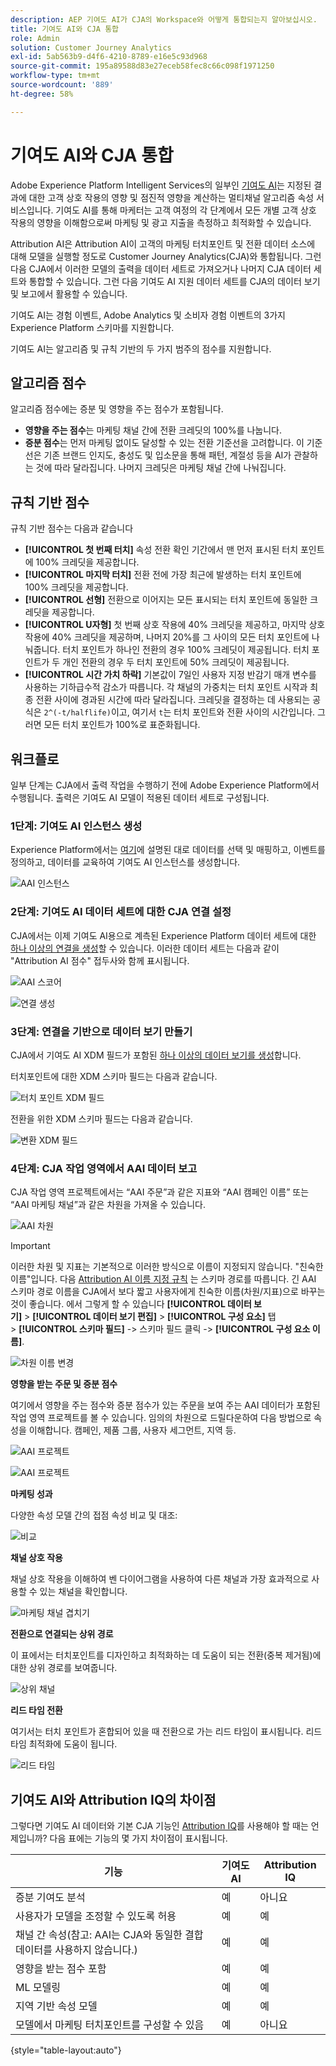 ```yaml
---
description: AEP 기여도 AI가 CJA의 Workspace와 어떻게 통합되는지 알아보십시오.
title: 기여도 AI와 CJA 통합
role: Admin
solution: Customer Journey Analytics
exl-id: 5ab563b9-d4f6-4210-8789-e16e5c93d968
source-git-commit: 195a89588d83e27eceb58fec8c66c098f1971250
workflow-type: tm+mt
source-wordcount: '889'
ht-degree: 58%

---
```


# 기여도 AI와 CJA 통합

Adobe Experience Platform Intelligent Services의 일부인 [기여도 AI](https://experienceleague.adobe.com/docs/experience-platform/intelligent-services/attribution-ai/overview.html?lang=ko)는 지정된 결과에 대한 고객 상호 작용의 영향 및 점진적 영향을 계산하는 멀티채널 알고리즘 속성 서비스입니다. 기여도 AI를 통해 마케터는 고객 여정의 각 단계에서 모든 개별 고객 상호 작용의 영향을 이해함으로써 마케팅 및 광고 지출을 측정하고 최적화할 수 있습니다.

Attribution AI은 Attribution AI이 고객의 마케팅 터치포인트 및 전환 데이터 소스에 대해 모델을 실행할 정도로 Customer Journey Analytics(CJA)와 통합됩니다. 그런 다음 CJA에서 이러한 모델의 출력을 데이터 세트로 가져오거나 나머지 CJA 데이터 세트와 통합할 수 있습니다. 그런 다음 기여도 AI 지원 데이터 세트를 CJA의 데이터 보기 및 보고에서 활용할 수 있습니다.

기여도 AI는 경험 이벤트, Adobe Analytics 및 소비자 경험 이벤트의 3가지 Experience Platform 스키마를 지원합니다.

기여도 AI는 알고리즘 및 규칙 기반의 두 가지 범주의 점수를 지원합니다.

## 알고리즘 점수

알고리즘 점수에는 증분 및 영향을 주는 점수가 포함됩니다.

* **영향을 주는 점수**&#x200B;는 마케팅 채널 간에 전환 크레딧의 100%를 나눕니다.
* **증분 점수**&#x200B;는 먼저 마케팅 없이도 달성할 수 있는 전환 기준선을 고려합니다. 이 기준선은 기존 브랜드 인지도, 충성도 및 입소문을 통해 패턴, 계절성 등을 AI가 관찰하는 것에 따라 달라집니다. 나머지 크레딧은 마케팅 채널 간에 나눠집니다.

## 규칙 기반 점수

규칙 기반 점수는 다음과 같습니다

* **[!UICONTROL 첫 번째 터치]** 속성 전환 확인 기간에서 맨 먼저 표시된 터치 포인트에 100% 크레딧을 제공합니다.
* **[!UICONTROL 마지막 터치]** 전환 전에 가장 최근에 발생하는 터치 포인트에 100% 크레딧을 제공합니다.
* **[!UICONTROL 선형]** 전환으로 이어지는 모든 표시되는 터치 포인트에 동일한 크레딧을 제공합니다.
* **[!UICONTROL U자형]** 첫 번째 상호 작용에 40% 크레딧을 제공하고, 마지막 상호 작용에 40% 크레딧을 제공하며, 나머지 20%를 그 사이의 모든 터치 포인트에 나눠줍니다. 터치 포인트가 하나인 전환의 경우 100% 크레딧이 제공됩니다. 터치 포인트가 두 개인 전환의 경우 두 터치 포인트에 50% 크레딧이 제공됩니다.
* **[!UICONTROL 시간 가치 하락]** 기본값이 7일인 사용자 지정 반감기 매개 변수를 사용하는 기하급수적 감소가 따릅니다. 각 채널의 가중치는 터치 포인트 시작과 최종 전환 사이에 경과된 시간에 따라 달라집니다. 크레딧을 결정하는 데 사용되는 공식은 `2^(-t/halflife)`이고, 여기서 `t`는 터치 포인트와 전환 사이의 시간입니다. 그러면 모든 터치 포인트가 100%로 표준화됩니다.

## 워크플로

일부 단계는 CJA에서 출력 작업을 수행하기 전에 Adobe Experience Platform에서 수행됩니다. 출력은 기여도 AI 모델이 적용된 데이터 세트로 구성됩니다.

### 1단계: 기여도 AI 인스턴스 생성

Experience Platform에서는 [여기](https://experienceleague.adobe.com/docs/experience-platform/intelligent-services/attribution-ai/user-guide.html)에 설명된 대로 데이터를 선택 및 매핑하고, 이벤트를 정의하고, 데이터를 교육하여 기여도 AI 인스턴스를 생성합니다.

![AAI 인스턴스](assets/aai-instance.png)

### 2단계: 기여도 AI 데이터 세트에 대한 CJA 연결 설정

CJA에서는 이제 기여도 AI용으로 계측된 Experience Platform 데이터 세트에 대한 [하나 이상의 연결을 생성](/help/connections/create-connection.md)할 수 있습니다. 이러한 데이터 세트는 다음과 같이 &quot;Attribution AI 점수&quot; 접두사와 함께 표시됩니다.

![AAI 스코어](assets/aai-scores.png)

![연결 생성](assets/aai-create-connection.png)

### 3단계: 연결을 기반으로 데이터 보기 만들기

CJA에서 기여도 AI XDM 필드가 포함된 [하나 이상의 데이터 보기를 생성](/help/data-views/create-dataview.md)합니다.

터치포인트에 대한 XDM 스키마 필드는 다음과 같습니다.

![터치 포인트 XDM 필드](assets/touchpoint-fields.png)

전환을 위한 XDM 스키마 필드는 다음과 같습니다.

![변환 XDM 필드](assets/conversion-fields.png)

### 4단계: CJA 작업 영역에서 AAI 데이터 보고

CJA 작업 영역 프로젝트에서는 “AAI 주문”과 같은 지표와 “AAI 캠페인 이름” 또는 “AAI 마케팅 채널”과 같은 차원을 가져올 수 있습니다.

![AAI 차원](assets/aai-dims.png)

>[!IMPORTANT]
>
>이러한 차원 및 지표는 기본적으로 이러한 방식으로 이름이 지정되지 않습니다. &quot;친숙한 이름&quot;입니다. 다음 [Attribution AI 이름 지정 규칙](https://experienceleague.adobe.com/docs/experience-platform/intelligent-services/attribution-ai/input-output.html?lang=en#attribution-ai-output-data) 는 스키마 경로를 따릅니다. 긴 AAI 스키마 경로 이름을 CJA에서 보다 짧고 사용자에게 친숙한 이름(차원/지표)으로 바꾸는 것이 좋습니다. 에서 그렇게 할 수 있습니다 **[!UICONTROL 데이터 보기]** > **[!UICONTROL 데이터 보기 편집]** > **[!UICONTROL 구성 요소]** 탭 > **[!UICONTROL 스키마 필드]** -> 스키마 필드 클릭 -> **[!UICONTROL 구성 요소 이름]**.

![차원 이름 변경](assets/change-name.png)

**영향을 받는 주문 및 증분 점수**

여기에서 영향을 주는 점수와 증분 점수가 있는 주문을 보여 주는 AAI 데이터가 포함된 작업 영역 프로젝트를 볼 수 있습니다. 임의의 차원으로 드릴다운하여 다음 방법으로 속성을 이해합니다. 캠페인, 제품 그룹, 사용자 세그먼트, 지역 등.

![AAI 프로젝트](assets/aai-project.png)

![AAI 프로젝트](assets/aai-project2.png)

**마케팅 성과**

다양한 속성 모델 간의 접점 속성 비교 및 대조:

![비교](assets/compare.png)

**채널 상호 작용**

채널 상호 작용을 이해하여 벤 다이어그램을 사용하여 다른 채널과 가장 효과적으로 사용할 수 있는 채널을 확인합니다.

![마케팅 채널 겹치기](assets/mc-overlap.png)

**전환으로 연결되는 상위 경로**

이 표에서는 터치포인트를 디자인하고 최적화하는 데 도움이 되는 전환(중복 제거됨)에 대한 상위 경로를 보여줍니다.

![상위 채널](assets/top-channels.png)

**리드 타임 전환**

여기서는 터치 포인트가 혼합되어 있을 때 전환으로 가는 리드 타임이 표시됩니다. 리드 타임 최적화에 도움이 됩니다.

![리드 타임](assets/lead-time.png)

## 기여도 AI와 Attribution IQ의 차이점

그렇다면 기여도 AI 데이터와 기본 CJA 기능인 [Attribution IQ](/help/analysis-workspace/attribution/overview.md)를 사용해야 할 때는 언제입니까? 다음 표에는 기능의 몇 가지 차이점이 표시됩니다.

| 기능 | 기여도 AI | Attribution IQ |
| --- | --- | --- |
| 증분 기여도 분석 | 예 | 아니요 |
| 사용자가 모델을 조정할 수 있도록 허용 | 예 | 예 |
| 채널 간 속성(참고: AAI는 CJA와 동일한 결합 데이터를 사용하지 않습니다.) | 예 | 예 |
| 영향을 받는 점수 포함 | 예 | 예 |
| ML 모델링 | 예 | 예 |
| 지역 기반 속성 모델 | 예 | 예 |
| 모델에서 마케팅 터치포인트를 구성할 수 있음 | 예 | 아니요 |

{style=&quot;table-layout:auto&quot;}
